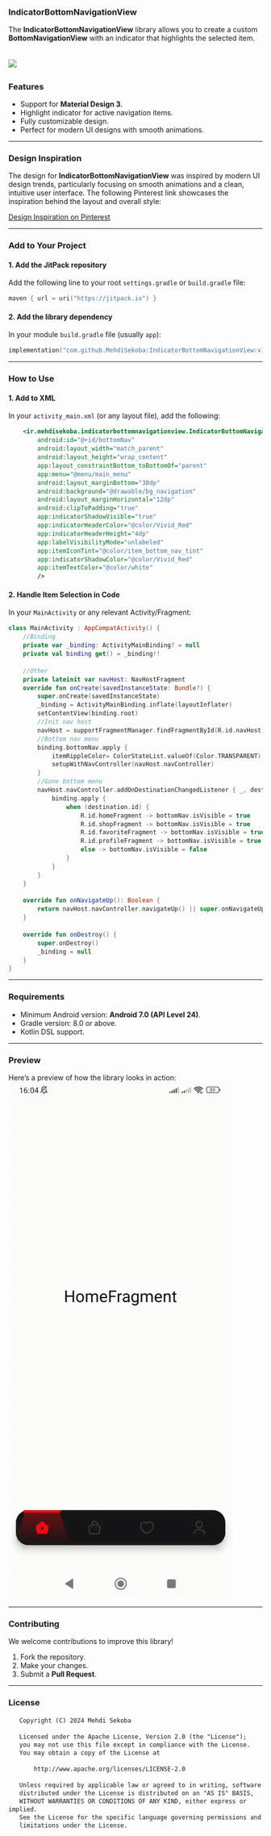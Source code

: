 ### **IndicatorBottomNavigationView**  
The **IndicatorBottomNavigationView** library allows you to create a custom **BottomNavigationView** with an indicator that highlights the selected item.

[![](https://jitpack.io/v/MehdiSekoba/IndicatorBottomNavigationView.svg)](https://jitpack.io/#MehdiSekoba/IndicatorBottomNavigationView)
---
### **Features**  
- Support for **Material Design 3**.  
- Highlight indicator for active navigation items.  
- Fully customizable design.  
- Perfect for modern UI designs with smooth animations.  
---

### **Design Inspiration**  
The design for **IndicatorBottomNavigationView** was inspired by modern UI design trends, particularly focusing on smooth animations and a clean, intuitive user interface. The following Pinterest link showcases the inspiration behind the layout and overall style:

[Design Inspiration on Pinterest](https://www.pinterest.com/pin/276689970851178936/)

---

### **Add to Your Project**
#### 1. Add the JitPack repository  
Add the following line to your root `settings.gradle` or `build.gradle` file:  
```kotlin
maven { url = uri("https://jitpack.io") }
```

#### 2. Add the library dependency  
In your module `build.gradle` file (usually `app`):  
```kotlin
implementation("com.github.MehdiSekoba:IndicatorBottomNavigationView:v1.0.1")
```

---

### **How to Use**

#### 1. Add to XML  
In your `activity_main.xml` (or any layout file), add the following:  
```xml
    <ir.mehdisekoba.indicatorbottomnavigationview.IndicatorBottomNavigationView
        android:id="@+id/bottomNav"
        android:layout_width="match_parent"
        android:layout_height="wrap_content"
        app:layout_constraintBottom_toBottomOf="parent"
        app:menu="@menu/main_menu"
        android:layout_marginBottom="38dp"
        android:background="@drawable/bg_navigation"
        android:layout_marginHorizontal="12dp"
        android:clipToPadding="true"
        app:indicatorShadowVisible="true"
        app:indicatorHeaderColor="@color/Vivid_Red"
        app:indicatorHeaderHeight="4dp"
        app:labelVisibilityMode="unlabeled"
        app:itemIconTint="@color/item_bottom_nav_tint"
        app:indicatorShadowColor="@color/Vivid_Red"
        app:itemTextColor="@color/white"
        />
```

#### 2. Handle Item Selection in Code  
In your `MainActivity` or any relevant Activity/Fragment:  
```kotlin
class MainActivity : AppCompatActivity() {
    //Binding
    private var _binding: ActivityMainBinding? = null
    private val binding get() = _binding!!

    //Other
    private lateinit var navHost: NavHostFragment
    override fun onCreate(savedInstanceState: Bundle?) {
        super.onCreate(savedInstanceState)
        _binding = ActivityMainBinding.inflate(layoutInflater)
        setContentView(binding.root)
        //Init nav host
        navHost = supportFragmentManager.findFragmentById(R.id.navHost) as NavHostFragment
        //Bottom nav menu
        binding.bottomNav.apply {
            itemRippleColor= ColorStateList.valueOf(Color.TRANSPARENT)
            setupWithNavController(navHost.navController)
        }
        //Gone bottom menu
        navHost.navController.addOnDestinationChangedListener { _, destination, _ ->
            binding.apply {
                when (destination.id) {
                    R.id.homeFragment -> bottomNav.isVisible = true
                    R.id.shopFragment -> bottomNav.isVisible = true
                    R.id.favoriteFragment -> bottomNav.isVisible = true
                    R.id.profileFragment -> bottomNav.isVisible = true
                    else -> bottomNav.isVisible = false
                }
            }
        }
    }

    override fun onNavigateUp(): Boolean {
        return navHost.navController.navigateUp() || super.onNavigateUp()
    }

    override fun onDestroy() {
        super.onDestroy()
        _binding = null
    }
}
```

---

### **Requirements**
- Minimum Android version: **Android 7.0 (API Level 24)**.  
- Gradle version: 8.0 or above.  
- Kotlin DSL support.

---

### **Preview**
Here’s a preview of how the library looks in action:
![Sample GIF](https://github.com/MehdiSekoba/IndicatorBottomNavigationView/blob/master/app/art/disable.gif)

---

### **Contributing**  
We welcome contributions to improve this library!  
1. Fork the repository.  
2. Make your changes.  
3. Submit a **Pull Request**.  

---

### **License**  
```
   Copyright (C) 2024 Mehdi Sekoba

   Licensed under the Apache License, Version 2.0 (the "License");
   you may not use this file except in compliance with the License.
   You may obtain a copy of the License at

       http://www.apache.org/licenses/LICENSE-2.0

   Unless required by applicable law or agreed to in writing, software
   distributed under the License is distributed on an "AS IS" BASIS,
   WITHOUT WARRANTIES OR CONDITIONS OF ANY KIND, either express or implied.
   See the License for the specific language governing permissions and
   limitations under the License.
```
